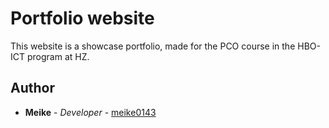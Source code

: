 # Portfolio website
This website is a showcase portfolio, made for the PCO course in the HBO-ICT program at HZ.

## Author
* **Meike** - *Developer* - [meike0143](https://github.com/meike0143)